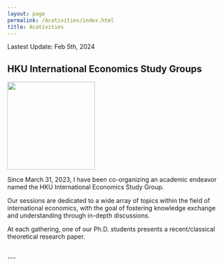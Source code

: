 ```yaml
---
layout: page
permalink: /Acativities/index.html
title: Acativities
---
```


Lastest Update: Feb 5th, 2024&nbsp;

## HKU International Economics Study Groups

<img src="https://huxingecon.github.io/HKU_IESG.jpg"  height="200" align=center ><br>

Since March 31, 2023, I have been co-organizing an academic endeavor named the HKU International Economics Study Group. <br> 

Our sessions are dedicated to a wide array of topics within the field of international economics, with the goal of fostering knowledge exchange and understanding through in-depth discussions. <br>

At each gathering, one of our Ph.D. students presents a recent/classical theoretical research paper. 

  <br>
---

